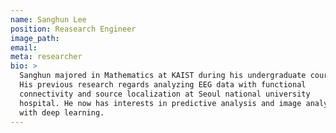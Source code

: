 ```yaml
---
name: Sanghun Lee
position: Reasearch Engineer
image_path:
email:
meta: researcher
bio: >
  Sanghun majored in Mathematics at KAIST during his undergraduate course.
  His previous research regards analyzing EEG data with functional
  connectivity and source localization at Seoul national university
  hospital. He now has interests in predictive analysis and image analysis
  with deep learning.
---
```

